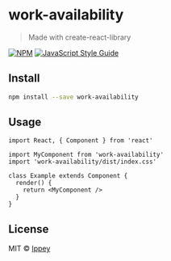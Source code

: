 # work-availability

> Made with create-react-library

[![NPM](https://img.shields.io/npm/v/work-availability.svg)](https://www.npmjs.com/package/work-availability) [![JavaScript Style Guide](https://img.shields.io/badge/code_style-standard-brightgreen.svg)](https://standardjs.com)

## Install

```bash
npm install --save work-availability
```

## Usage

```tsx
import React, { Component } from 'react'

import MyComponent from 'work-availability'
import 'work-availability/dist/index.css'

class Example extends Component {
  render() {
    return <MyComponent />
  }
}
```

## License

MIT © [Ippey](https://github.com/Ippey)
